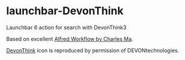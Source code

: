# launchbar-DevonThink
Launchbar 6 action for search with DevonThink3

Based on excellent [Alfred Workflow by Charles Ma](https://github.com/mpco/AlfredWorkflow-DEVONthink-Search).

[DevonThink](https://www.devontechnologies.com/apps/devonthink) icon is reproduced by permission of DEVONtechnologies.